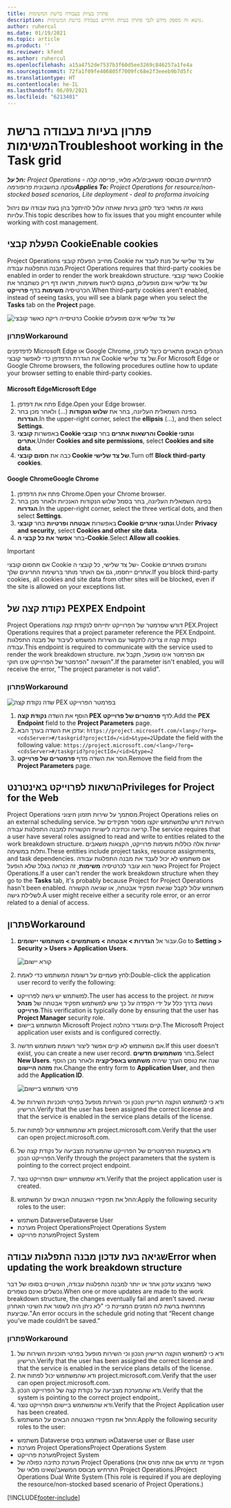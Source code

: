 ```yaml
---
title: פתרון בעיות בעבודה ברשת המשימות
description: נושא זה מספק מידע לגבי פתרון בעיות הדרוש בעבודה ברשת המשימות.
author: ruhercul
ms.date: 01/19/2021
ms.topic: article
ms.product: ''
ms.reviewer: kfend
ms.author: ruhercul
ms.openlocfilehash: a15a4752de7537b3f60d5ee3269c846257a1fe4a
ms.sourcegitcommit: 72fa1f09fe406805f7009fc68e2f3eeeb9b7d5fc
ms.translationtype: HT
ms.contentlocale: he-IL
ms.lasthandoff: 06/09/2021
ms.locfileid: "6213401"
---
```

# <a name="troubleshoot-working-in-the-task-grid"></a><span data-ttu-id="3045e-103">פתרון בעיות בעבודה ברשת המשימות</span><span class="sxs-lookup"><span data-stu-id="3045e-103">Troubleshoot working in the Task grid</span></span> 

<span data-ttu-id="3045e-104">_**חל על:** Project Operations לתרחישים מבוססי משאבים/לא מלאי, פריסה קלה - עסקה בחשבונית פרופורמה_</span><span class="sxs-lookup"><span data-stu-id="3045e-104">_**Applies To:** Project Operations for resource/non-stocked based scenarios, Lite deployment - deal to proforma invoicing_</span></span>

<span data-ttu-id="3045e-105">נושא זה מתאר כיצד לתקן בעיות שאתה עלול להיתקל בהן בעת עבודה עם ניהול עלויות.</span><span class="sxs-lookup"><span data-stu-id="3045e-105">This topic describes how to fix issues that you might encounter while working with cost management.</span></span>

## <a name="enable-cookies"></a><span data-ttu-id="3045e-106">הפעלת קבצי Cookie</span><span class="sxs-lookup"><span data-stu-id="3045e-106">Enable cookies</span></span>

<span data-ttu-id="3045e-107">Project Operations מחייב הפעלת קובצי Cookie של צד שלישי על מנת לעבד את מבנה התפלגות עבודה.</span><span class="sxs-lookup"><span data-stu-id="3045e-107">Project Operations requires that third-party cookies be enabled in order to render the work breakdown structure.</span></span> <span data-ttu-id="3045e-108">כאשר קובצי Cookie של צד שלישי אינם מופעלים, במקום לראות משימות, תראה דף ריק כשתבחר את הכרטיסיה **משימות** בדף **פרוייקט**.</span><span class="sxs-lookup"><span data-stu-id="3045e-108">When third-party cookies aren't enabled, instead of seeing tasks, you will see a blank page when you select the **Tasks** tab on the **Project** page.</span></span>

![כרטיסייה ריקה כאשר קובצי Cookie של צד שלישי אינם מופעלים](media/blankschedule.png)


### <a name="workaround"></a><span data-ttu-id="3045e-110">פתרון</span><span class="sxs-lookup"><span data-stu-id="3045e-110">Workaround</span></span>
<span data-ttu-id="3045e-111">לדפדפנים Microsoft Edge או Google Chrome, הנהלים הבאים מתארים כיצד לעדכן את הגדרת הדפדפן כדי לאפשר קובצי Cookie של צד שלישי.</span><span class="sxs-lookup"><span data-stu-id="3045e-111">For Microsoft Edge or Google Chrome browsers, the following procedures outline how to update your browser setting to enable third-party cookies.</span></span>

#### <a name="microsoft-edge"></a><span data-ttu-id="3045e-112">Microsoft Edge</span><span class="sxs-lookup"><span data-stu-id="3045e-112">Microsoft Edge</span></span>

1. <span data-ttu-id="3045e-113">פתח את דפדפן Edge.</span><span class="sxs-lookup"><span data-stu-id="3045e-113">Open your Edge browser.</span></span>
2. <span data-ttu-id="3045e-114">בפינה השמאלית העליונה, בחר את **שלוש הנקודות** (...) ולאחר מכן בחר **הגדרות**.</span><span class="sxs-lookup"><span data-stu-id="3045e-114">In the upper-right corner, select the **ellipsis** (...), and then select **Settings**.</span></span>
3. <span data-ttu-id="3045e-115">באפשרות **קובצי Cookie והרשאות אתרים** בחר **קובצי Cookie ונתוני אתרים**.</span><span class="sxs-lookup"><span data-stu-id="3045e-115">Under **Cookies and site permissions**, select **Cookies and site data**.</span></span>
4. <span data-ttu-id="3045e-116">כבה את **חסום קובצי Cookie של צד שלישי**.</span><span class="sxs-lookup"><span data-stu-id="3045e-116">Turn off **Block third-party cookies**.</span></span>

#### <a name="google-chrome"></a><span data-ttu-id="3045e-117">Google Chrome</span><span class="sxs-lookup"><span data-stu-id="3045e-117">Google Chrome</span></span>

1. <span data-ttu-id="3045e-118">פתח את הדפדפן Chrome.</span><span class="sxs-lookup"><span data-stu-id="3045e-118">Open your Chrome browser.</span></span>
2. <span data-ttu-id="3045e-119">בפינה השמאלית העליונה, בחר בסמל שלוש הנקודות האנכיות ולאחר מכן בחר **הגדרות**.</span><span class="sxs-lookup"><span data-stu-id="3045e-119">In the upper-right corner, select the three vertical dots, and then select **Settings**.</span></span>
3. <span data-ttu-id="3045e-120">באפשרות **אבטחה ופרטיות** בחר **קובצי Cookie ונתוני אתרים**.</span><span class="sxs-lookup"><span data-stu-id="3045e-120">Under **Privacy and security**, select **Cookies and other site data**.</span></span>
4. <span data-ttu-id="3045e-121">בחר **אפשר את כל קבצי ה-Cookie**.</span><span class="sxs-lookup"><span data-stu-id="3045e-121">Select **Allow all cookies**.</span></span>

> [!IMPORTANT]
> <span data-ttu-id="3045e-122">אם תחסום קובצי Cookie של צד שלישי, כל קובצי ה- Cookie והנתונים מאתרים אחרים ייחסמו, גם אם האתר מותר ברשימת החריגים שלך.</span><span class="sxs-lookup"><span data-stu-id="3045e-122">If you block third-party cookies, all cookies and site data from other sites will be blocked, even if the site is allowed on your exceptions list.</span></span>

## <a name="pex-endpoint"></a><span data-ttu-id="3045e-123">נקודת קצה של PEX</span><span class="sxs-lookup"><span data-stu-id="3045e-123">PEX Endpoint</span></span>

<span data-ttu-id="3045e-124">Project Operations דורש שפרמטר של הפרוייקט יתייחס לנקודת קצה PEX.</span><span class="sxs-lookup"><span data-stu-id="3045e-124">Project Operations requires that a project parameter reference the PEX Endpoint.</span></span> <span data-ttu-id="3045e-125">נקודת קצה זו צריכה לתקשר עם השירות המשמש לעיבוד של מבנה התפלגות עבודה.</span><span class="sxs-lookup"><span data-stu-id="3045e-125">This endpoint is required to communicate with the service used to render the work breakdown structure.</span></span> <span data-ttu-id="3045e-126">אם הפרמטר אינו מופעל, תקבל את השגיאה "הפרמטר של הפרוייקט אינו חוקי".</span><span class="sxs-lookup"><span data-stu-id="3045e-126">If the parameter isn't enabled, you will receive the error, "The project parameter is not valid".</span></span> 

### <a name="workaround"></a><span data-ttu-id="3045e-127">פתרון</span><span class="sxs-lookup"><span data-stu-id="3045e-127">Workaround</span></span>
 ![שדה נקודת קצה PEX בפרמטר הפרוייקט](media/projectparameter.png)

1. <span data-ttu-id="3045e-129">הוסף את השדה **נקודת קצה PEX** לדף **פרמטרים של פרוייקט**.</span><span class="sxs-lookup"><span data-stu-id="3045e-129">Add the **PEX Endpoint** field to the **Project Parameters** page.</span></span>
2. <span data-ttu-id="3045e-130">עדכן את השדה בערך הבא: `https://project.microsoft.com/<lang>/?org=<cdsServer>#/taskgrid?projectId=/<id>&type=2`</span><span class="sxs-lookup"><span data-stu-id="3045e-130">Update the field with the following value: `https://project.microsoft.com/<lang>/?org=<cdsServer>#/taskgrid?projectId=/<id>&type=2`</span></span>
3. <span data-ttu-id="3045e-131">הסר את השדה מדף **פרמטרים של פרוייקט**.</span><span class="sxs-lookup"><span data-stu-id="3045e-131">Remove the field from the **Project Parameters** page.</span></span>

## <a name="privileges-for-project-for-the-web"></a><span data-ttu-id="3045e-132">הרשאות לפרוייקט באינטרנט</span><span class="sxs-lookup"><span data-stu-id="3045e-132">Privileges for Project for the Web</span></span>

<span data-ttu-id="3045e-133">Project Operations מסתמך על שירות תזמון חיצוני.</span><span class="sxs-lookup"><span data-stu-id="3045e-133">Project Operations relies on an external scheduling service.</span></span> <span data-ttu-id="3045e-134">השירות דורש שלמשתמש יוקצו מספר תפקידים של קריאה וכתיבה לישויות הקשורות למבנה התפלגות עבודה.</span><span class="sxs-lookup"><span data-stu-id="3045e-134">The service requires that a user have several roles assigned to read and write to entities related to the work breakdown structure.</span></span> <span data-ttu-id="3045e-135">ישויות אלה כוללות משימות פרוייקט, הקצאות משאבים ותלות במשימה.</span><span class="sxs-lookup"><span data-stu-id="3045e-135">These entities include project tasks, resource assignments, and task dependencies.</span></span> <span data-ttu-id="3045e-136">אם משתמש לא יכול לעבד את מבנה התפלגות עבודה כאשר הוא עובר לכרטיסיה **משימות**, זה כנראה בגלל שלא הופעל Project for Project Operations.</span><span class="sxs-lookup"><span data-stu-id="3045e-136">If a user can't render the work breakdown structure when they go to the **Tasks** tab, it's probably because Project for Project Operations hasn't been enabled.</span></span> <span data-ttu-id="3045e-137">משתמש עלול לקבל שגיאת תפקיד אבטחה, או שגיאה הקשורה לשלילת גישה.</span><span class="sxs-lookup"><span data-stu-id="3045e-137">A user might receive either a security role error, or an error related to a denial of access.</span></span>


## <a name="workaround"></a><span data-ttu-id="3045e-138">פתרון</span><span class="sxs-lookup"><span data-stu-id="3045e-138">Workaround</span></span>

1. <span data-ttu-id="3045e-139">עבור אל **הגדרות > אבטחה > משתמשים > משתמשי יישומים**.</span><span class="sxs-lookup"><span data-stu-id="3045e-139">Go to **Setting > Security > Users > Application Users**.</span></span>  

   ![קורא יישום](media/applicationuser.jpg)
   
2. <span data-ttu-id="3045e-141">לחץ פעמיים על רשומת המשתמש כדי לאמת:</span><span class="sxs-lookup"><span data-stu-id="3045e-141">Double-click the application user record to verify the following:</span></span>

 - <span data-ttu-id="3045e-142">למשתמש יש גישה לפרוייקט.</span><span class="sxs-lookup"><span data-stu-id="3045e-142">The user has access to the project.</span></span> <span data-ttu-id="3045e-143">אימות זה נעשה בדרך כלל על ידי הקפדה על כך שיש למשתמש תפקיד אבטחה של **מנהל פרוייקט**.</span><span class="sxs-lookup"><span data-stu-id="3045e-143">This verification is typically done by ensuring that the user has **Project Manager** security role.</span></span>
 - <span data-ttu-id="3045e-144">המשתמש ביישום Microsoft Project קיים ומוגדר כהלכה.</span><span class="sxs-lookup"><span data-stu-id="3045e-144">The Microsoft Project application user exists and is configured correctly.</span></span>
 
3. <span data-ttu-id="3045e-145">אם המשתמש לא קיים אפשר ליצור רשומת משתמש חדשה.</span><span class="sxs-lookup"><span data-stu-id="3045e-145">If this user doesn't exist, you can create a new user record.</span></span> <span data-ttu-id="3045e-146">בחר **משתמשים חדשים**.</span><span class="sxs-lookup"><span data-stu-id="3045e-146">Select **New Users**.</span></span> <span data-ttu-id="3045e-147">שנה את טופס הערך שיהיה **משתמש באפליקציה** ולאחר מכן הוסף את **מזהה היישום**.</span><span class="sxs-lookup"><span data-stu-id="3045e-147">Change the entry form to **Application User**, and then add the **Application ID**.</span></span>

   ![פרטי משתמש ביישום](media/applicationuserdetails.jpg)

4. <span data-ttu-id="3045e-149">ודא כי למשתמש הוקצה הרישיון הנכון וכי השירות מופעל בפרטי תוכניות השירות של הרישיון.</span><span class="sxs-lookup"><span data-stu-id="3045e-149">Verify that the user has been assigned the correct license and that the service is enabled in the service plans details of the license.</span></span>
5. <span data-ttu-id="3045e-150">ודא שהמשתמש יכול לפתוח את project.microsoft.com.</span><span class="sxs-lookup"><span data-stu-id="3045e-150">Verify that the user can open project.microsoft.com.</span></span>
6. <span data-ttu-id="3045e-151">ודא באמצעות הפרמטרים של הפרוייקט שהמערכת מצביעה על נקודת קצה של הפרוייקט הנכון.</span><span class="sxs-lookup"><span data-stu-id="3045e-151">Verify through the project parameters that the system is pointing to the correct project endpoint.</span></span>
7. <span data-ttu-id="3045e-152">ודא שמשתמש יישום הפרוייקט נוצר.</span><span class="sxs-lookup"><span data-stu-id="3045e-152">Verify that the project application user is created.</span></span>
8. <span data-ttu-id="3045e-153">החל את תפקידי האבטחה הבאים על המשתמש:</span><span class="sxs-lookup"><span data-stu-id="3045e-153">Apply the following security roles to the user:</span></span>

  - <span data-ttu-id="3045e-154">משתמש Dataverse</span><span class="sxs-lookup"><span data-stu-id="3045e-154">Dataverse User</span></span>
  - <span data-ttu-id="3045e-155">מערכת Project Operations</span><span class="sxs-lookup"><span data-stu-id="3045e-155">Project Operations System</span></span>
  - <span data-ttu-id="3045e-156">מערכת פרוייקט</span><span class="sxs-lookup"><span data-stu-id="3045e-156">Project System</span></span>

## <a name="error-when-updating-the-work-breakdown-structure"></a><span data-ttu-id="3045e-157">שגיאה בעת עדכון מבנה התפלגות עבודה</span><span class="sxs-lookup"><span data-stu-id="3045e-157">Error when updating the work breakdown structure</span></span>

<span data-ttu-id="3045e-158">כאשר מתבצע עדכון אחד או יותר למבנה התפלגות עבודה, השינויים בסופו של דבר נכשלים ואינם נשמרים.</span><span class="sxs-lookup"><span data-stu-id="3045e-158">When one or more updates are made to the work breakdown structure, the changes eventually fail and aren't saved.</span></span> <span data-ttu-id="3045e-159">שגיאה מתרחשת ברשת לוח הזמנים המציינת כי "לא ניתן היה לשמור את השינוי האחרון שביצעת."</span><span class="sxs-lookup"><span data-stu-id="3045e-159">An error occurs in the schedule grid noting that “Recent change you’ve made couldn’t be saved.”</span></span>

### <a name="workaround"></a><span data-ttu-id="3045e-160">פתרון</span><span class="sxs-lookup"><span data-stu-id="3045e-160">Workaround</span></span>

1. <span data-ttu-id="3045e-161">ודא כי למשתמש הוקצה הרישיון הנכון וכי השירות מופעל בפרטי תוכניות השירות של הרישיון.</span><span class="sxs-lookup"><span data-stu-id="3045e-161">Verify that the user has been assigned the correct license and that the service is enabled in the service plans details of the license.</span></span>
2. <span data-ttu-id="3045e-162">ודא שהמשתמש יכול לפתוח את project.microsoft.com.</span><span class="sxs-lookup"><span data-stu-id="3045e-162">Verify that the user can open project.microsoft.com.</span></span>
3. <span data-ttu-id="3045e-163">ודא שהמערכת מצביעה על נקודת קצה של הפרוייקט הנכון.</span><span class="sxs-lookup"><span data-stu-id="3045e-163">Verify that the system is pointing to the correct project endpoint,.</span></span>
4. <span data-ttu-id="3045e-164">ודא שהמשתמש ביישום הפרוייקט נוצר.</span><span class="sxs-lookup"><span data-stu-id="3045e-164">Verify that the Project Application user has been created.</span></span>
5. <span data-ttu-id="3045e-165">החל את תפקידי האבטחה הבאים על המשתמש:</span><span class="sxs-lookup"><span data-stu-id="3045e-165">Apply the following security roles to the user:</span></span>
  
  - <span data-ttu-id="3045e-166">משתמש Dataverse או משתמש בסיס</span><span class="sxs-lookup"><span data-stu-id="3045e-166">Dataverse user or Base user</span></span>
  - <span data-ttu-id="3045e-167">מערכת Project Operations</span><span class="sxs-lookup"><span data-stu-id="3045e-167">Project Operations System</span></span>
  - <span data-ttu-id="3045e-168">מערכת פרוייקט</span><span class="sxs-lookup"><span data-stu-id="3045e-168">Project System</span></span>
  - <span data-ttu-id="3045e-169">מערכת כתיבה כפולה של Project Operations (תפקיד זה נדרש אם אתה פורס את התרחיש מבוסס המשאב/שאינו מלאי של Project Operations.)</span><span class="sxs-lookup"><span data-stu-id="3045e-169">Project Operations Dual Write System (This role is required if you are deploying the resource/non-stocked based scenario of Project Operations.)</span></span>


[!INCLUDE[footer-include](../includes/footer-banner.md)]
